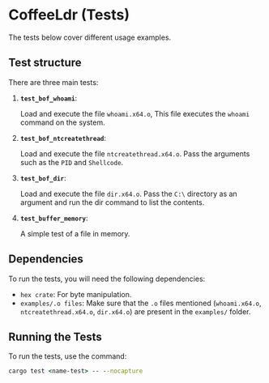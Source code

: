# CoffeeLdr (Tests)

The tests below cover different usage examples.

## Test structure

There are three main tests:

1. **`test_bof_whoami`**:

    Load and execute the file `whoami.x64.o`, This file executes the `whoami` command on the system.

2. **`test_bof_ntcreatethread`**:

    Load and execute the file `ntcreatethread.x64.o`. Pass the arguments such as the `PID` and `Shellcode`.

3. **`test_bof_dir`**:

    Load and execute the file `dir.x64.o`. Pass the `C:\` directory as an argument and run the dir command to list the contents.

4. **`test_buffer_memory`**:

    A simple test of a file in memory.

## Dependencies

To run the tests, you will need the following dependencies:

- `hex crate`: For byte manipulation.
- `examples/.o files`: Make sure that the `.o` files mentioned (`whoami.x64.o`, `ntcreatethread.x64.o`, `dir.x64.o`) are present in the `examples/` folder.

## Running the Tests

To run the tests, use the command:
```cmd
cargo test <name-test> -- --nocapture
```
